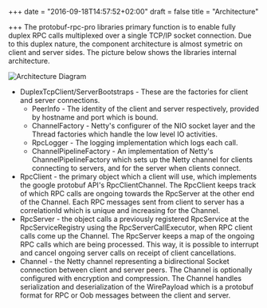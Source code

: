 +++
date = "2016-09-18T14:57:52+02:00"
draft = false
title = "Architecture"

+++
The protobuf-rpc-pro libraries primary function is to enable fully duplex RPC calls multiplexed over a single TCP/IP socket connection. Due to this duplex nature, the component architecture is almost symetric on client and server sides. The picture below shows the libraries internal architecture.

![Architecture Diagram](https://raw.githubusercontent.com/pjklauser/protobuf-rpc-pro/master/protobuf-rpc-pro-duplex/doc/protobuf-rpc-pro.png)


  * DuplexTcpClient/ServerBootstraps - These are the factories for client and server connections.
    * PeerInfo -  The identity of the client and server respectively, provided by hostname and port which is bound.
    * ChannelFactory - Netty's configurer of the NIO socket layer and the Thread factories which handle the low level IO activities.
    * RpcLogger - The logging implementation which logs each call.
    * ChannelPipelineFactory - An implementation of Netty's ChannelPipelineFactory which sets up the Netty channel for clients connecting to servers, and for the server when clients connect.
  * RpcClient - the primary object which a client will use, which implements the google protobuf API's RpcClientChannel. The RpcClient keeps track of which RPC calls are ongoing towards the RpcServer at the other end of the Channel. Each RPC messages sent from client to server has a correlationId which is unique and increasing for the Channel.
  * RpcServer - the object calls a previously registered RpcService at the RpcServiceRegistry using the RpcServerCallExecutor, when RPC client calls come up the Channel. The RpcServer keeps a map of the ongoing RPC calls which are being processed. This way, it is possible to interrupt and cancel ongoing server calls on receipt of client cancellations.
  * Channel - the Netty channel representing a bidirectional Socket connection between client and server peers. The Channel is optionally configured with encryption and compression. The Channel handles serialization and deserialization of the WirePayload which is a protobuf format for RPC or Oob messages between the client and server.
